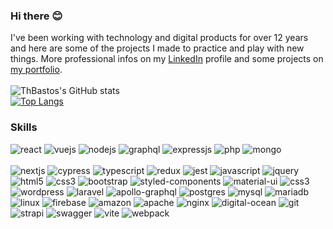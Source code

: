 ### Hi there 😊

I've been working with technology and digital products for over 12 years and here are some of the projects I made to practice and play with new things. More professional infos on my [LinkedIn](https://www.linkedin.com/in/thallesbastos/en) profile and some projects on [my portfolio](https://thbastos.com/).
<br />
<br />
![ThBastos's GitHub stats](https://github-readme-stats.vercel.app/api?username=ThBastos&show_icons=true&theme=dracula) <br /> 
[![Top Langs](https://github-readme-stats.vercel.app/api/top-langs/?username=ThBastos&layout=compact&theme=dracula&card_width=445)](https://github.com/Odamiani/github-readme-stats)

### Skills
<div style"display: inline_block">
  <img aling="center" alt="react" src="https://img.shields.io/badge/React-282a36?style=for-the-badge&logo=react&logoColor=white" />
  <img aling="center" alt="vuejs" src="https://img.shields.io/badge/Vue.js-282a36?style=for-the-badge&logo=vue.js&logoColor=white" />
  <img aling="center" alt="nodejs" src="https://img.shields.io/badge/Node.js-282a36?style=for-the-badge&logo=node.js&logoColor=white" />
  <img aling="center" alt="graphql" src="https://img.shields.io/badge/GraphQl-282a36?style=for-the-badge&logo=graphql&logoColor=white" />
  <img aling="center" alt="expressjs" src="https://img.shields.io/badge/Express.js-282a36?style=for-the-badge" />
  <img aling="center" alt="php" src="https://img.shields.io/badge/PHP-282a36?style=for-the-badge&logo=php&logoColor=white" />
  <img aling="center" alt="mongo" src="https://img.shields.io/badge/MongoDB-282a36?style=for-the-badge&logo=mongodb&logoColor=white" />
 <br />
 <br />
  <img aling="center" alt="nextjs" src="https://img.shields.io/badge/nestjs-282a36?style=for-the-badge&logo=nestjs&logoColor=white" />
  <img aling="center" alt="cypress" src="https://img.shields.io/badge/Cypress-282a36?style=for-the-badge&logo=cypress&logoColor=white" />
  <img aling="center" alt="typescript" src="https://img.shields.io/badge/TypeScript-282a36?style=for-the-badge&logo=typescript&logoColor=white" />
  <img aling="center" alt="redux" src="https://img.shields.io/badge/Redux-282a36?style=for-the-badge&logo=redux&logoColor=white" />
  <img aling="center" alt="jest" src="https://img.shields.io/badge/Jest-282a36?style=for-the-badge&logo=jest&logoColor=white" />
  <img aling="center" alt="javascript" src="https://img.shields.io/badge/JavaScript-282a36?style=for-the-badge&logo=javascript&logoColor=white" />
  <img aling="center" alt="jquery" src="https://img.shields.io/badge/jQuery-282a36?style=for-the-badge&logo=jquery&logoColor=white" />
  <img aling="center" alt="html5" src="https://img.shields.io/badge/HTML5-282a36?style=for-the-badge&logo=html5&logoColor=white" />

  <img aling="center" alt="css3" src="https://img.shields.io/badge/CSS3-282a36?style=for-the-badge&logo=css3&logoColor=white" />
  <img aling="center" alt="bootstrap" src="https://img.shields.io/badge/Bootstrap-282a36?style=for-the-badge&logo=bootstrap&logoColor=white" />
  <img aling="center" alt="styled-components" src="https://img.shields.io/badge/styled--components-282a36?style=for-the-badge&logo=styled-components&logoColor=white" />
  <img aling="center" alt="material-ui" src="https://img.shields.io/badge/Material--UI-282a36?style=for-the-badge&logo=material-ui&logoColor=white" />
  <img aling="center" alt="css3" src="https://img.shields.io/badge/CSS3-282a36?style=for-the-badge&logo=css3&logoColor=white" />

  <img aling="center" alt="wordpress" src="https://img.shields.io/badge/Wordpress-282a36?style=for-the-badge&logo=wordpress&logoColor=white" />
  <img aling="center" alt="laravel" src="https://img.shields.io/badge/Laravel-282a36?style=for-the-badge&logo=laravel&logoColor=white" />
   
  
  <img aling="center" alt="apollo-graphql" src="https://img.shields.io/badge/Apollo%20GraphQL-282a36?&style=for-the-badge&logo=Apollo%20GraphQL&logoColor=white" />
  <img aling="center" alt="postgres" src="https://img.shields.io/badge/PostgreSQL-282a36?style=for-the-badge&logo=postgresql&logoColor=white" />
  <img aling="center" alt="mysql" src="https://img.shields.io/badge/MySQL-282a36?style=for-the-badge&logo=mysql&logoColor=white" />
  <img aling="center" alt="mariadb" src="https://img.shields.io/badge/MariaDB-282a36?style=for-the-badge&logo=mariadb&logoColor=white" />
  
  <img aling="center" alt="linux" src="https://img.shields.io/badge/Linux-282a36?style=for-the-badge&logo=linux&logoColor=black" />
  <img aling="center" alt="firebase" src="https://img.shields.io/badge/Firebase-282a36?style=for-the-badge&logo=firebase&logoColor=white" />
  <img aling="center" alt="amazon" src="https://img.shields.io/badge/Amazon_AWS-282a36?style=for-the-badge&logo=amazon-aws&logoColor=white" />
  <img aling="center" alt="apache" src="https://img.shields.io/badge/Apache-282a36?style=for-the-badge&logo=apache&logoColor=whitee" />
  <img aling="center" alt="nginx" src="https://img.shields.io/badge/Nginx-282a36?style=for-the-badge&logo=nginx&logoColor=white" />
  <img aling="center" alt="digital-ocean" src="https://img.shields.io/badge/Digital Ocean-282a36?style=for-the-badge&logo=digitalocean&logoColor=white" />
  <img aling="center" alt="git" src="https://img.shields.io/badge/Git-282a36?style=for-the-badge&logo=git&logoColor=white" />
  
  <img aling="center" alt="strapi" src="https://img.shields.io/badge/strapi-282a36?style=for-the-badge&logo=strapi&logoColor=white" />
  <img aling="center" alt="swagger" src="https://img.shields.io/badge/Swagger-282a36?style=for-the-badge&logo=Swagger&logoColor=white" />
  <img aling="center" alt="vite" src="https://img.shields.io/badge/Vite-282a36?style=for-the-badge&logo=vite&logoColor=white" />
  <img aling="center" alt="webpack" src="https://img.shields.io/badge/Webpack-282a36?style=for-the-badge&logo=Webpack&logoColor=white" />
  
</div>
